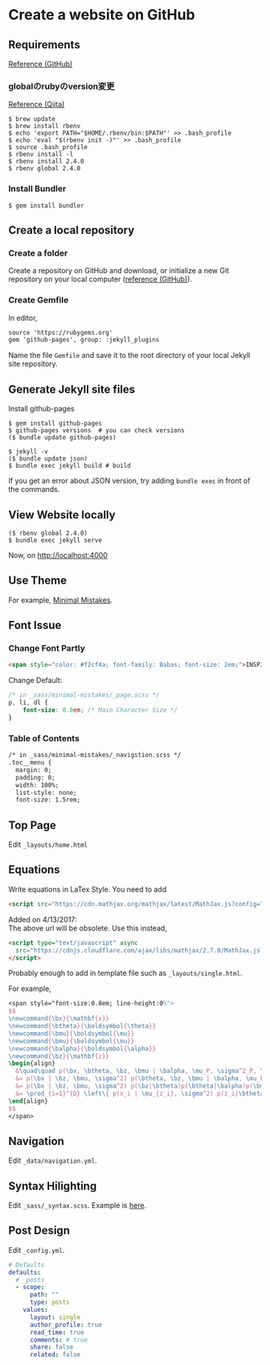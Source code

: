 # Create a website on GitHub

## Requirements
[Reference (GitHub)](https://help.github.com/articles/setting-up-your-github-pages-site-locally-with-jekyll/)

### globalのrubyのversion変更
[Reference (Qiita)](http://qiita.com/keneo/items/1772adc2ebbde229fb71)
```terminal
$ brew update
$ brew install rbenv
$ echo 'export PATH="$HOME/.rbenv/bin:$PATH"' >> .bash_profile
$ echo 'eval "$(rbenv init -)"' >> .bash_profile
$ source .bash_profile
$ rbenv install -l
$ rbenv install 2.4.0
$ rbenv global 2.4.0
```

### Install Bundler
```terminal
$ gem install bundler
```

## Create a local repository
### Create a folder
Create a repository on GitHub and download, or initialize a new Git repository on your local computer ([reference (GitHub)](https://help.github.com/articles/setting-up-your-github-pages-site-locally-with-jekyll/#step-1-create-a-local-repository-for-your-jekyll-site)).

### Create Gemfile
In editor,
```txt
source 'https://rubygems.org'
gem 'github-pages', group: :jekyll_plugins
```

Name the file `Gemfile` and save it to the root directory of your local Jekyll site repository.

## Generate Jekyll site files
Install github-pages
```terminal
$ gem install github-pages
$ github-pages versions  # you can check versions
($ bundle update github-pages)
```

```terminal
$ jekyll -v
($ bundle update json)
$ bundle exec jekyll build # build
```

If you get an error about JSON version, try adding `bundle exec` in front of the commands.

## View Website locally
```terminal
($ rbenv global 2.4.0)
$ bundle exec jekyll serve
```

Now, on [http://localhost:4000](http://localhost:4000)

## Use Theme
For example, [Minimal Mistakes](https://mmistakes.github.io/minimal-mistakes/docs/quick-start-guide/).

## Font Issue
### Change Font Partly
```md
<span style="color: #f2cf4a; font-family: Babas; font-size: 2em;">INSPIRATION DAY</span>
```
Change Default:
```css
/* in _sass/minimal-mistakes/_page.scss */
p, li, dl {
	font-size: 0.8em; /* Main Character Size */
}
```

### Table of Contents
```md
/* in _sass/minimal-mistakes/_navigstion.scss */
.toc__menu {
  margin: 0;
  padding: 0;
  width: 100%;
  list-style: none;
  font-size: 1.5rem;
```

## Top Page
Edit `_layouts/home.html`

## Equations
Write equations in LaTex Style. You need to add
```md
<script src="https://cdn.mathjax.org/mathjax/latest/MathJax.js?config=TeX-AMS-MML_HTMLorMML" type="text/javascript"></script>
```
Added on 4/13/2017: <br>
The above url will be obsolete. Use this instead,
```md
<script type="text/javascript" async
  src="https://cdnjs.cloudflare.com/ajax/libs/mathjax/2.7.0/MathJax.js?config=TeX-AMS_CHTML">
</script>
```
Probably enough to add in template file such as `_layouts/single.html`.

For example,
```latex
<span style="font-size:0.8em; line-height:0%">
$$
\newcommand{\bx}{\mathbf{x}}
\newcommand{\btheta}{\boldsymbol{\theta}}
\newcommand{\bmu}{\boldsymbol{\mu}}
\newcommand{\bmu}{\boldsymbol{\mu}}
\newcommand{\balpha}{\boldsymbol{\alpha}}
\newcommand{\bz}{\mathbf{z}}
\begin{align}
  &\quad\quad p(\bx, \btheta, \bz, \bmu | \balpha, \mu_P, \sigma^2_P, \sigma^2)\\
  &= p(\bx | \bz, \bmu, \sigma^2) p(\btheta, \bz, \bmu | \balpha, \mu_P, \sigma^2_P, \sigma^2)\\
  &= p(\bx | \bz, \bmu, \sigma^2) p(\bz|\btheta)p(\btheta|\balpha)p(\bmu|\mu_P, \sigma^2_P)\\[3pt]
  &= \prod_{i=1}^{D} \left\{ p(x_i | \mu_{z_i}, \sigma^2) p(z_i|\btheta) \right\} \cdot p(\btheta|\balpha) \cdot \prod_{k=1}^{K} p(\mu_k | \mu_P, \sigma_P^2)
\end{align}
$$
</span>
```

## Navigation
Edit `_data/navigation.yml`.

## Syntax Hilighting
Edit `_sass/_syntax.scss`. Example is [here](https://github.com/Shusei-E/Code_Tips/blob/master/Website/_syntax.scss).

## Post Design
Edit `_config.yml`.
```yml
# Defaults
defaults:
  # _posts
  - scope:
      path: ""
      type: posts
    values:
      layout: single
      author_profile: true
      read_time: true
      comments: # true
      share: false
      related: false
```
